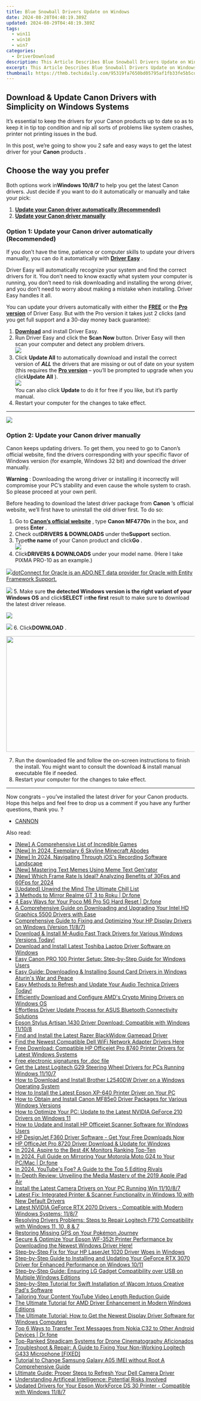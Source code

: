 ```yaml
---
title: Blue Snowball Drivers Update on Windows
date: 2024-08-28T04:48:19.389Z
updated: 2024-08-29T04:48:19.389Z
tags:
  - win11
  - win10
  - win7
categories:
  - DriverDownload
description: This Article Describes Blue Snowball Drivers Update on Windows
excerpt: This Article Describes Blue Snowball Drivers Update on Windows
thumbnail: https://thmb.techidaily.com/95319fa7650bd05795af1fb33fe5b5cd95af24d0dada7d401d99297b6e29ccbd.jpg
---
```


## Download & Update Canon Drivers with Simplicity on Windows Systems

It’s essential to keep the drivers for your Canon products up to date so as to keep it in tip top condition and nip all sorts of problems like system crashes, printer not printing issues in the bud.

 In this post, we’re going to show you 2 safe and easy ways to get the latest driver for your **Canon** products .

## Choose the way you prefer

 Both options work in**Windows 10/8/7** to help you get the latest Canon drivers. Just decide if you want to do it automatically or manually and take your pick:

1. [**Update your Canon driver automatically (Recommended)**](https://www.drivereasy.com/knowledge/canon-drivers-download-update-for-windows-easily/#O1)
2. [**Update your Canon driver manually**](https://tools.techidaily.com/drivereasy/download/)

### **Option 1: Update your Canon driver automatically (Recommended)**

 If you don’t have the time, patience or computer skills to update your drivers manually, you can do it automatically with **[Driver Easy](https://tools.techidaily.com/drivereasy/download/)**  .

 Driver Easy will automatically recognize your system and find the correct drivers for it. You don’t need to know exactly what system your computer is running, you don’t need to risk downloading and installing the wrong driver, and you don’t need to worry about making a mistake when installing. Driver Easy handles it all.

 You can update your drivers automatically with either the **[FREE](https://tools.techidaily.com/drivereasy/download/)**  or the **[Pro version](https://tools.techidaily.com/drivereasy/download/)**  of Driver Easy. But with the Pro version it takes just 2 clicks (and you get full support and a 30-day money back guarantee):

1. **[Download](https://tools.techidaily.com/drivereasy/download/)**  and install Driver Easy.
2. Run Driver Easy and click the **Scan Now** button. Driver Easy will then scan your computer and detect any problem drivers.  
![](https://images.drivereasy.com/wp-content/uploads/2018/11/img_5bfa3c58d6f96.jpg)
3. Click **Update All** to automatically download and install the correct version of **_ALL_**  the drivers that are missing or out of date on your system (this requires the **[Pro version](https://tools.techidaily.com/drivereasy/download/)**  – you’ll be prompted to upgrade when you click**Update All** ).  
![](https://images.drivereasy.com/wp-content/uploads/2018/11/img_5bfa45fe434fd.jpg)  
 You can also click **Update** to do it for free if you like, but it’s partly manual.
4. Restart your computer for the changes to take effect.

---

<!-- affiliate ads begin -->
<a href="https://secure.2checkout.com/order/checkout.php?PRODS=37100474&QTY=1&AFFILIATE=108875&CART=1"><img src="https://awario.com/images/pages/index/img-leads-1280@1x.avif" border="0"></a>
<!-- affiliate ads end -->
### **Option 2: Update your Canon driver manually**

 Canon keeps updating drivers. To get them, you need to go to Canon’s official website, find the drivers corresponding with your specific flavor of Windows version (for example, Windows 32 bit) and download the driver manually.

**Warning** : Downloading the wrong driver or installing it incorrectly will compromise your PC’s stability and even cause the whole system to crash. So please proceed at your own peril.

Before heading to download the latest driver package from **Canon**  ‘s official website, we’ll first have to uninstall the old driver first. To do so:

1. Go to **[Canon’s official website](https://www.usa.canon.com/internet/portal/us/home)** , type **Canon MF4770n**  in the box, and press   **Enter** .
2. Check out**DRIVERS & DOWNLOADS** under the**Support** section.
3. Type**the name** of your Canon product and click**Go** .  
![](https://images.drivereasy.com/wp-content/uploads/2018/11/img_5bfa46ed741fe.jpg)
4. Click**DRIVERS & DOWNLOADS** under your model name. (Here I take PIXMA PRO-10 as an example.)  
<!-- affiliate ads begin -->
<a href="https://checkout.devart.com/order/checkout.php?PRODS=5023555&QTY=1&AFFILIATE=108875&CART=1"><img src="https://secure.avangate.com/images/merchant/45b430710ad04765a6afd58d9d9fafca/products/dotConnect_O.png" border="0">dotConnect for Oracle is an ADO.NET data provider for Oracle with Entity Framework Support.</a>
<!-- affiliate ads end -->
![](https://images.drivereasy.com/wp-content/uploads/2018/11/img_5bfa47aad220c.jpg)
5. Make sure **the detected Windows version is the right variant of your Windows OS** and click**SELECT** in**the first** result to make sure to download the latest driver release.  
<!-- affiliate ads begin -->
<a href="https://secure.2checkout.com/order/checkout.php?PRODS=32667153&QTY=1&AFFILIATE=108875&CART=1"><img src="https://www.coolmuster.com/uploads/image/20201228/feature02.png" border="0"></a>
<!-- affiliate ads end -->
![](https://images.drivereasy.com/wp-content/uploads/2018/11/img_5bfa4841af5d5.jpg)
6. Click**DOWNLOAD** .
<!-- affiliate ads begin -->
<a href="https://martinic.evyy.net/c/5597632/1422856/4482" target="_top" id="1422856"><img src="//a.impactradius-go.com/display-ad/4482-1422856" border="0" alt="" width="580" height="309"/></a>
<!-- affiliate ads end -->
7. Run the downloaded file and follow the on-screen instructions to finish the install. You might want to consult the download & install manual executable file if needed.
8. Restart your computer for the changes to take effect.

---

 Now congrats – you’ve installed the latest driver for your Canon products. Hope this helps and feel free to drop us a comment if you have any further questions, thank you. ?

* [CANNON](https://tools.techidaily.com/drivereasy/download/)

<ins class="adsbygoogle"
     style="display:block"
     data-ad-format="autorelaxed"
     data-ad-client="ca-pub-7571918770474297"
     data-ad-slot="1223367746"></ins>



<ins class="adsbygoogle"
     style="display:block"
     data-ad-client="ca-pub-7571918770474297"
     data-ad-slot="8358498916"
     data-ad-format="auto"
     data-full-width-responsive="true"></ins>

<span class="atpl-alsoreadstyle">Also read:</span>
<div><ul>
<li><a href="https://digital-screen-recording.techidaily.com/new-a-comprehensive-list-of-incredible-games/"><u>[New] A Comprehensive List of Incredible Games</u></a></li>
<li><a href="https://digital-screen-recording.techidaily.com/new-in-2024-exemplary-6-skyline-minecraft-abodes/"><u>[New] In 2024, Exemplary 6 Skyline Minecraft Abodes</u></a></li>
<li><a href="https://screen-recording.techidaily.com/new-in-2024-navigating-through-ioss-recording-software-landscape/"><u>[New] In 2024, Navigating Through iOS's Recording Software Landscape</u></a></li>
<li><a href="https://extra-support.techidaily.com/new-mastering-text-memes-using-meme-text-genrator/"><u>[New] Mastering Text Memes  Using Meme Text Gen'rator</u></a></li>
<li><a href="https://video-screen-grab.techidaily.com/new-which-frame-rate-is-ideal-analyzing-benefits-of-30fps-and-60fps-for-2024/"><u>[New] Which Frame Rate Is Ideal? Analyzing Benefits of 30Fps and 60Fps for 2024</u></a></li>
<li><a href="https://screen-sharing-recording.techidaily.com/updated-unwind-the-mind-the-ultimate-chill-list/"><u>[Updated] Unwind the Mind  The Ultimate Chill List</u></a></li>
<li><a href="https://screen-mirror.techidaily.com/3-methods-to-mirror-realme-gt-3-to-roku-drfone-by-drfone-android/"><u>3 Methods to Mirror Realme GT 3 to Roku | Dr.fone</u></a></li>
<li><a href="https://phone-solutions.techidaily.com/4-easy-ways-for-your-poco-m6-pro-5g-hard-reset-drfone-by-drfone-reset-android-reset-android/"><u>4 Easy Ways for Your Poco M6 Pro 5G Hard Reset | Dr.fone</u></a></li>
<li><a href="https://win-amazing.techidaily.com/a-comprehensive-guide-on-downloading-and-upgrading-your-intel-hd-graphics-5500-drivers-with-ease/"><u>A Comprehensive Guide on Downloading and Upgrading Your Intel HD Graphics 5500 Drivers with Ease</u></a></li>
<li><a href="https://win-amazing.techidaily.com/comprehensive-guide-to-fixing-and-optimizing-your-hp-display-drivers-on-windows-version-1187/"><u>Comprehensive Guide to Fixing and Optimizing Your HP Display Drivers on Windows (Version 11/8/7)</u></a></li>
<li><a href="https://win-amazing.techidaily.com/download-and-install-m-audio-fast-track-drivers-for-various-windows-versions-today/"><u>Download & Install M-Audio Fast Track Drivers for Various Windows Versions Today!</u></a></li>
<li><a href="https://win-amazing.techidaily.com/download-and-install-latest-toshiba-laptop-driver-software-on-windows/"><u>Download and Install Latest Toshiba Laptop Driver Software on Windows</u></a></li>
<li><a href="https://win-amazing.techidaily.com/easy-canon-pro-100-printer-setup-step-by-step-guide-for-windows-users/"><u>Easy Canon PRO 100 Printer Setup: Step-by-Step Guide for Windows Users</u></a></li>
<li><a href="https://win-amazing.techidaily.com/easy-guide-downloading-and-installing-sound-card-drivers-in-windows-aturins-war-and-peace/"><u>Easy Guide: Downloading & Installing Sound Card Drivers in Windows Aturin's War and Peace</u></a></li>
<li><a href="https://win-amazing.techidaily.com/1722970588629-easy-methods-to-refresh-and-update-your-audio-technica-drivers-today/"><u>Easy Methods to Refresh and Update Your Audio Technica Drivers Today!</u></a></li>
<li><a href="https://win-amazing.techidaily.com/efficiently-download-and-configure-amds-crypto-mining-drivers-on-windows-os/"><u>Efficiently Download and Configure AMD's Crypto Mining Drivers on Windows OS</u></a></li>
<li><a href="https://win-amazing.techidaily.com/effortless-driver-update-process-for-asus-bluetooth-connectivity-solutions/"><u>Effortless Driver Update Process for ASUS Bluetooth Connectivity Solutions</u></a></li>
<li><a href="https://win-amazing.techidaily.com/epson-stylus-artisan-1430-driver-download-compatible-with-windows-11108/"><u>Epson Stylus Artisan 1430 Driver Download: Compatible with Windows 11/10/8</u></a></li>
<li><a href="https://win-amazing.techidaily.com/find-and-install-the-latest-razer-blackwidow-gamepad-driver/"><u>Find and Install the Latest Razer BlackWidow Gamepad Driver</u></a></li>
<li><a href="https://win-amazing.techidaily.com/find-the-newest-compatible-dell-wifi-network-adapter-drivers-here/"><u>Find the Newest Compatible Dell WiFi Network Adapter Drivers Here</u></a></li>
<li><a href="https://win-amazing.techidaily.com/free-download-compatible-hp-officejet-pro-8740-printer-drivers-for-latest-windows-systems/"><u>Free Download: Compatible HP Officejet Pro 8740 Printer Drivers for Latest Windows Systems</u></a></li>
<li><a href="https://phone-solutions.techidaily.com/free-electronic-signatures-for-doc-file-by-ldigisigner-sign-a-word-sign-a-word/"><u>Free electronic signatures for .doc file</u></a></li>
<li><a href="https://win-amazing.techidaily.com/get-the-latest-logitech-g29-steering-wheel-drivers-for-pcs-running-windows-11107/"><u>Get the Latest Logitech G29 Steering Wheel Drivers for PCs Running Windows 11/10/7</u></a></li>
<li><a href="https://win-amazing.techidaily.com/how-to-download-and-install-brother-l2540dw-driver-on-a-windows-operating-system/"><u>How to Download and Install Brother L2540DW Driver on a Windows Operating System</u></a></li>
<li><a href="https://win-amazing.techidaily.com/how-to-install-the-latest-epson-xp-640-printer-driver-on-your-pc/"><u>How to Install the Latest Epson XP-640 Printer Driver on Your PC</u></a></li>
<li><a href="https://win-amazing.techidaily.com/how-to-obtain-and-install-canon-mf85e0-driver-packages-for-various-windows-versions/"><u>How to Obtain and Install Canon MF85e0 Driver Packages for Various Windows Versions</u></a></li>
<li><a href="https://win-amazing.techidaily.com/how-to-optimize-your-pc-update-to-the-latest-nvidia-geforce-210-drivers-on-windows-11/"><u>How to Optimize Your PC: Update to the Latest NVIDIA GeForce 210 Drivers on Windows 11</u></a></li>
<li><a href="https://win-amazing.techidaily.com/how-to-update-and-install-hp-officejet-scanner-software-for-windows-users/"><u>How to Update and Install HP Officejet Scanner Software for Windows Users</u></a></li>
<li><a href="https://win-amazing.techidaily.com/1722963217204-hp-designjet-f360-driver-software-get-your-free-downloads-now/"><u>HP DesignJet F360 Driver Software - Get Your Free Downloads Now</u></a></li>
<li><a href="https://win-amazing.techidaily.com/hp-officejet-pro-8720-driver-download-and-update-for-windows/"><u>HP OfficeJet Pro 8720 Driver Download & Update for Windows</u></a></li>
<li><a href="https://extra-resources.techidaily.com/in-2024-aspire-to-the-best-4k-monitors-ranking-top-ten/"><u>In 2024, Aspire to the Best 4K Monitors Ranking Top-Ten</u></a></li>
<li><a href="https://screen-mirror.techidaily.com/in-2024-full-guide-on-mirroring-your-motorola-moto-g24-to-your-pcmac-drfone-by-drfone-android/"><u>In 2024, Full Guide on Mirroring Your Motorola Moto G24 to Your PC/Mac | Dr.fone</u></a></li>
<li><a href="https://facebook-video-footage.techidaily.com/in-2024-youtubes-foe-a-guide-to-the-top-5-editing-rivals/"><u>In 2024, YouTube's Foe? A Guide to the Top 5 Editing Rivals</u></a></li>
<li><a href="https://ai-driven-video-production.techidaily.com/in-depth-review-unveiling-the-media-mastery-of-the-2019-apple-ipad-air/"><u>In-Depth Review: Unveiling the Media Mastery of the 2019 Apple iPad Air</u></a></li>
<li><a href="https://win-amazing.techidaily.com/install-the-latest-camera-drivers-on-your-pc-running-win-111087/"><u>Install the Latest Camera Drivers on Your PC Running Win 11/10/8/7</u></a></li>
<li><a href="https://win-amazing.techidaily.com/latest-fix-integrated-printer-and-scanner-functionality-in-windows-10-with-new-default-drivers/"><u>Latest Fix: Integrated Printer & Scanner Functionality in Windows 10 with New Default Drivers</u></a></li>
<li><a href="https://win-amazing.techidaily.com/latest-nvidia-geforce-rtx-2070-drivers-compatible-with-modern-windows-systems-1187/"><u>Latest NVIDIA GeForce RTX 2070 Drivers - Compatible with Modern Windows Systems: 11/8/7</u></a></li>
<li><a href="https://win-amazing.techidaily.com/resolving-drivers-problems-steps-to-repair-logitech-f710-compatibility-with-windows-11-10-8-and-7/"><u>Resolving Drivers Problems: Steps to Repair Logitech F710 Compatibility with Windows 11, 10, 8 & 7</u></a></li>
<li><a href="https://games-able.techidaily.com/restoring-missing-gps-on-your-pokemon-journey/"><u>Restoring Missing GPS on Your Pokémon Journey</u></a></li>
<li><a href="https://win-amazing.techidaily.com/1722964681942-secure-and-optimize-your-epson-wf-352t-printer-performance-by-downloading-the-newest-windows-driver-here/"><u>Secure & Optimize Your Epson WF-352t Printer Performance by Downloading the Newest Windows Driver Here!</u></a></li>
<li><a href="https://win-amazing.techidaily.com/step-by-step-fix-for-your-hp-laserjet-1020-driver-woes-in-windows/"><u>Step-by-Step Fix for Your HP LaserJet 1020 Driver Woes in Windows</u></a></li>
<li><a href="https://win-amazing.techidaily.com/step-by-step-guide-to-installing-and-updating-your-geforce-rtx-3070-driver-for-enhanced-performance-on-windows-1011/"><u>Step-by-Step Guide to Installing and Updating Your GeForce RTX 3070 Driver for Enhanced Performance on Windows 10/11</u></a></li>
<li><a href="https://win-amazing.techidaily.com/step-by-step-guide-ensuring-lg-gadget-compatibility-over-usb-on-multiple-windows-editions/"><u>Step-by-Step Guide: Ensuring LG Gadget Compatibility over USB on Multiple Windows Editions</u></a></li>
<li><a href="https://win-amazing.techidaily.com/step-by-step-tutorial-for-swift-installation-of-wacom-intuos-creative-pads-software/"><u>Step-by-Step Tutorial for Swift Installation of Wacom Intuos Creative Pad's Software</u></a></li>
<li><a href="https://youtube-clips.techidaily.com/tailoring-your-content-youtube-video-length-reduction-guide/"><u>Tailoring Your Content  YouTube Video Length Reduction Guide</u></a></li>
<li><a href="https://win-amazing.techidaily.com/the-ultimate-tutorial-for-amd-driver-enhancement-in-modern-windows-editions/"><u>The Ultimate Tutorial for AMD Driver Enhancement in Modern Windows Editions</u></a></li>
<li><a href="https://win-amazing.techidaily.com/the-ultimate-tutorial-how-to-get-the-newest-display-driver-software-for-windows-computers/"><u>The Ultimate Tutorial: How to Get the Newest Display Driver Software for Windows Computers</u></a></li>
<li><a href="https://android-transfer.techidaily.com/top-6-ways-to-transfer-text-messages-from-nokia-c32-to-other-android-devices-drfone-by-drfone-transfer-from-android-transfer-from-android/"><u>Top 6 Ways to Transfer Text Messages from Nokia C32 to Other Android Devices | Dr.fone</u></a></li>
<li><a href="https://extra-resources.techidaily.com/top-ranked-steadicam-systems-for-drone-cinematography-aficionados/"><u>Top-Ranked Steadicam Systems for Drone Cinematography Aficionados</u></a></li>
<li><a href="https://win-amazing.techidaily.com/troubleshoot-and-repair-a-guide-to-fixing-your-non-working-logitech-g433-microphone-fixed/"><u>Troubleshoot & Repair: A Guide to Fixing Your Non-Working Logitech G433 Microphone [FIXED]</u></a></li>
<li><a href="https://sim-unlock.techidaily.com/tutorial-to-change-samsung-galaxy-a05-imei-without-root-a-comprehensive-guide-by-drfone-android/"><u>Tutorial to Change Samsung Galaxy A05 IMEI without Root A Comprehensive Guide</u></a></li>
<li><a href="https://win-amazing.techidaily.com/ultimate-guide-proper-steps-to-refresh-your-dell-camera-driver/"><u>Ultimate Guide: Proper Steps to Refresh Your Dell Camera Driver</u></a></li>
<li><a href="https://tech-hub.techidaily.com/understanding-artificeal-intelligence-potential-risks-involved/"><u>Understanding Artificeal Intelligence: Potential Risks Involved</u></a></li>
<li><a href="https://win-amazing.techidaily.com/updated-drivers-for-your-epson-workforce-ds-30-printer-compatible-with-windows-1187/"><u>Updated Drivers for Your Epson WorkForce DS 30 Printer - Compatible with Windows 11/8/7</u></a></li>
</ul></div>
